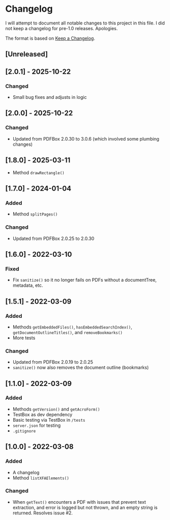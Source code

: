 # Changelog

I will attempt to document all notable changes to this project in this file. I did not keep a changelog for pre-1.0 releases. Apologies.

The format is based on [Keep a Changelog](https://keepachangelog.com/en/1.0.0/).

## [Unreleased]

## [2.0.1] - 2025-10-22

### Changed

- Small bug fixes and adjusts in logic

## [2.0.0] - 2025-10-22

### Changed

- Updated from PDFBox 2.0.30 to 3.0.6 (which involved some plumbing changes)

## [1.8.0] - 2025-03-11

- Method `drawRectangle()`

## [1.7.0] - 2024-01-04

### Added

- Method `splitPages()`

### Changed

- Updated from PDFBox 2.0.25 to 2.0.30

## [1.6.0] - 2022-03-10

### Fixed

- Fix `sanitize()` so it no longer fails on PDFs without a documentTree, metadata, etc.

## [1.5.1] - 2022-03-09

### Added

- Methods `getEmbeddedFiles()`, `hasEmbeddedSearchIndex()`, `getDocumentOutlineTitles()`, and `removeBookmarks()`
- More tests

### Changed

- Updated from PDFBox 2.0.19 to 2.0.25
- `sanitize()` now also removes the document outline (bookmarks)

## [1.1.0] - 2022-03-09

### Added

- Methods `getVersion()` and `getAcroForm()`
- TestBox as dev dependency
- Basic testing via TestBox in `/tests`
- `server.json` for testing
- `.gitignore`

## [1.0.0] - 2022-03-08

### Added

- A changelog
- Method `listXFAElements()`

### Changed

- When `getText()` encounters a PDF with issues that prevent text extraction, and error is logged but not thrown, and an empty string is returned. Resolves issue #2.
